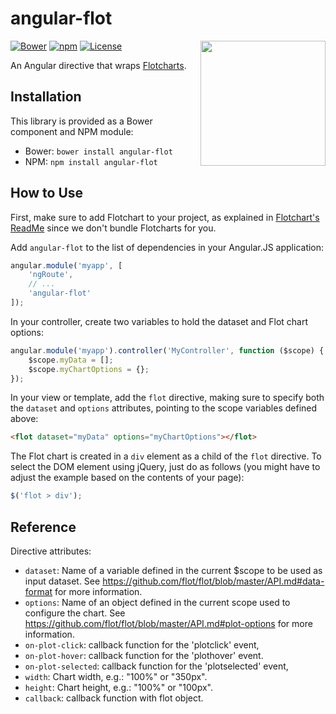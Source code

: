 # angular-flot

<img src="https://rawgit.com/develersrl/angular-flot/master/logo.svg" align="right" width="200" height="200"/>

[![Bower](https://img.shields.io/bower/v/angular-flot.svg?style=flat)](https://github.com/develersrl/angular-flot)
[![npm](https://img.shields.io/npm/v/angular-flot.svg?style=flat)](https://www.npmjs.com/package/angular-flot)
[![License](http://img.shields.io/badge/license-MIT-blue.svg?style=flat)](http://choosealicense.com/licenses/mit/)

An Angular directive that wraps [Flotcharts](http://www.flotcharts.org/).


## Installation

This library is provided as a Bower component and NPM module:

- Bower: `bower install angular-flot`
- NPM: `npm install angular-flot`


## How to Use

First, make sure to add Flotchart to your project, as explained in
[Flotchart's ReadMe](https://github.com/flot/flot/blob/master/README.md) since we don't bundle
Flotcharts for you.

Add `angular-flot` to the list of dependencies in your Angular.JS application:

```javascript
angular.module('myapp', [
    'ngRoute',
    // ...
    'angular-flot'
]);
```

In your controller, create two variables to hold the dataset and Flot chart options:

```javascript
angular.module('myapp').controller('MyController', function ($scope) {
    $scope.myData = [];
    $scope.myChartOptions = {};
});
```

In your view or template, add the `flot` directive, making sure to specify both the `dataset` and
`options` attributes, pointing to the scope variables defined above:

```html
<flot dataset="myData" options="myChartOptions"></flot>
```

The Flot chart is created in a `div` element as a child of the `flot` directive. To select the DOM
element using jQuery, just do as follows (you might have to adjust the example based on the contents
of your page):

```javascript
$('flot > div');
```

## Reference

Directive attributes:

* `dataset`: Name of a variable defined in the current $scope to be used as input dataset. See
  <https://github.com/flot/flot/blob/master/API.md#data-format> for more information.
* `options`: Name of an object defined in the current scope used to configure the chart. See
  <https://github.com/flot/flot/blob/master/API.md#plot-options> for more information.
* `on-plot-click`: callback function for the 'plotclick' event,
* `on-plot-hover`: callback function for the 'plothover' event.
* `on-plot-selected`: callback function for the 'plotselected' event,
* `width`: Chart width, e.g.: "100%" or "350px".
* `height`: Chart height, e.g.: "100%" or "100px".
* `callback`: callback function with flot object.
